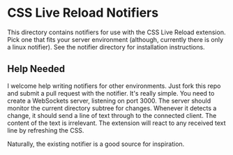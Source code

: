 CSS Live Reload Notifiers
=========================

This directory contains notifiers for use with the CSS Live Reload extension. Pick one that fits your server environment (although, currently there is only a linux notifier). See the notifier directory for installation instructions.

Help Needed
-----------

I welcome help writing notifiers for other environments. Just fork this repo and submit a pull request with the notifier. It's really simple. You need to create a WebSockets server, listening on port 3000. The server should monitor the current directory subtree for changes. Whenever it detects a change, it should send a line of text through to the connected client. The content of the text is irrelevant. The extension will react to any received text line by refreshing the CSS.

Naturally, the existing notifier is a good source for inspiration.

